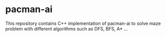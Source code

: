 # pacman-ai 
 This repository contains C++ implementation of pacman-ai to solve
 maze problem with different algorithms such as DFS, BFS, A* ...
